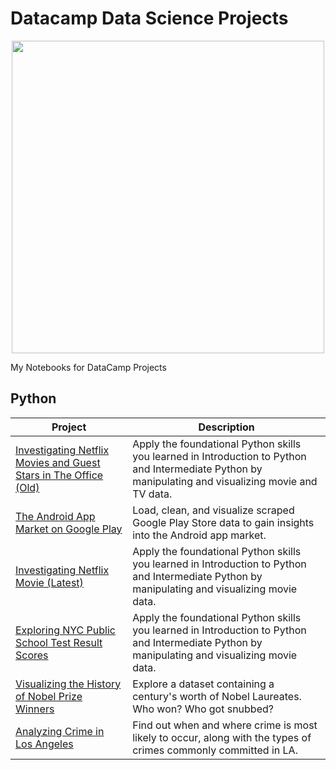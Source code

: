 # Datacamp Data Science Projects

<p align="center" width="100%">
  <img src = https://res.cloudinary.com/dyd911kmh/image/upload/f_auto,q_auto:best/v1603223608/DC_New_mugdv8.png width = "500">
</p>

My Notebooks for DataCamp Projects

Python
---

| Project | Description   |
| --- |---|
| [Investigating Netflix Movies and Guest Stars in The Office (Old)](https://app.datacamp.com/workspace/w/5eb8dac0-557e-420e-89c9-262951311150/edit) | Apply the foundational Python skills you learned in Introduction to Python and Intermediate Python by manipulating and visualizing movie and TV data. |
| [The Android App Market on Google Play](https://app.datacamp.com/workspace/w/502f126e-e729-4b5d-91b6-f43fd5acff6d/edit) | Load, clean, and visualize scraped Google Play Store data to gain insights into the Android app market. 
| [Investigating Netflix Movie (Latest)](https://app.datacamp.com/workspace/w/6c8bcd86-52e0-4d70-a40d-2f2d3ba250ba/edit) |Apply the foundational Python skills you learned in Introduction to Python and Intermediate Python by manipulating and visualizing movie data. |
| [Exploring NYC Public School Test Result Scores](https://app.datacamp.com/workspace/w/e522e199-4ae1-48cb-b758-93692c44fec4/edit) |Apply the foundational Python skills you learned in Introduction to Python and Intermediate Python by manipulating and visualizing movie data. |
| [Visualizing the History of Nobel Prize Winners](https://app.datacamp.com/workspace/w/4033f679-311c-42eb-b824-19c3ac2bea5e/edit) |Explore a dataset containing a century's worth of Nobel Laureates. Who won? Who got snubbed?|
| [Analyzing Crime in Los Angeles](https://app.datacamp.com/workspace/w/65f34fee-f186-44d4-b908-c51b1440c1b3/edit ) |Find out when and where crime is most likely to occur, along with the types of crimes commonly committed in LA.|

